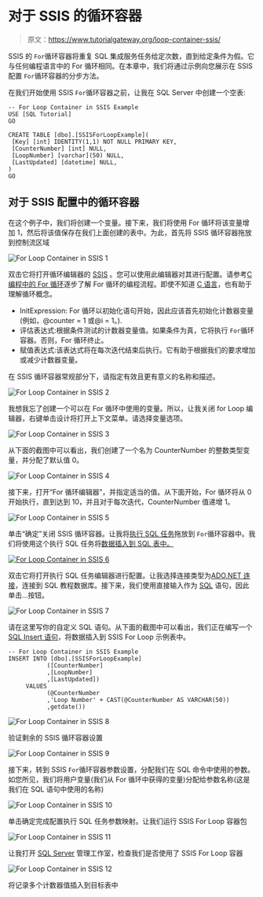 # 对于 SSIS 的循环容器

> 原文：<https://www.tutorialgateway.org/loop-container-ssis/>

SSIS 的 `For`循环容器将重复 SQL 集成服务任务给定次数，直到给定条件为假。它与任何编程语言中的 For 循环相同。在本章中，我们将通过示例向您展示在 SSIS 配置 `For`循环容器的分步方法。

在我们开始使用 SSIS `For`循环容器之前，让我在 SQL Server 中创建一个空表:

```
-- For Loop Container in SSIS Example
USE [SQL Tutorial]
GO

CREATE TABLE [dbo].[SSISForLoopExample](
 [Key] [int] IDENTITY(1,1) NOT NULL PRIMARY KEY,
 [CounterNumber] [int] NULL,
 [LoopNumber] [varchar](50) NULL,
 [LastUpdated] [datetime] NULL,
)
GO
```

## 对于 SSIS 配置中的循环容器

在这个例子中，我们将创建一个变量。接下来，我们将使用 For 循环将该变量增加 1，然后将该值保存在我们上面创建的表中。为此，首先将 SSIS 循环容器拖放到控制流区域

![For Loop Container in SSIS 1](img/44c7e59e3635ec5e4a301a270b64d66d.png)

双击它将打开循环编辑器的 [SSIS](https://www.tutorialgateway.org/ssis/) 。您可以使用此编辑器对其进行配置。请参考[C 编程中的 For 循环](https://www.tutorialgateway.org/for-loop-in-c-programming/)逐步了解 For 循环的编程流程。即使不知道 [C 语言](https://www.tutorialgateway.org/c-programming/)，也有助于理解循环概念。

*   InitExpression: For 循环以初始化语句开始，因此应该首先初始化计数器变量(例如，@counter = 1 或@i = 1。).
*   评估表达式:根据条件测试的计数器变量值。如果条件为真，它将执行 `For`循环容器。否则，For 循环终止。
*   赋值表达式:该表达式将在每次迭代结束后执行。它有助于根据我们的要求增加或减少计数器变量。

在 SSIS 循环容器常规部分下，请指定有效且更有意义的名称和描述。

![For Loop Container in SSIS 2](img/c861e91b9e05a115b3477eb80d9c1b0e.png)

我想我忘了创建一个可以在 For 循环中使用的变量。所以，让我关闭 for Loop 编辑器，右键单击设计将打开上下文菜单。请选择变量选项。

![For Loop Container in SSIS 3](img/51864c249db505d22e2fec7efb8318da.png)

从下面的截图中可以看出，我们创建了一个名为 CounterNumber 的整数类型变量，并分配了默认值 0。

![For Loop Container in SSIS 4](img/0396e96a127b2ef0e1b87ce35c8be1e0.png)

接下来，打开“For 循环编辑器”，并指定适当的值。从下面开始，For 循环将从 0 开始执行，直到达到 10，并且对于每次迭代，CounterNumber 值递增 1。

![For Loop Container in SSIS 5](img/c72c695608c205e0decb57bbfd89da2f.png)

单击“确定”关闭 SSIS 循环容器。让我将[执行 SQL 任务](https://www.tutorialgateway.org/execute-sql-task-in-ssis/)拖放到 `For`循环容器中。我们将使用这个执行 SQL 任务将[数据插入到 SQL 表中。](https://www.tutorialgateway.org/sql-insert-statement/)

[![For Loop Container in SSIS 6](img/eb75ab958be30347d1c51ceed60e8039.png)](https://www.tutorialgateway.org/sql-insert-statement/)

双击它将打开执行 SQL 任务编辑器进行配置。让我选择连接类型为[ADO.NET 连接](https://www.tutorialgateway.org/ado-net-connection-manager-in-ssis/)，连接到 SQL 教程数据库。接下来，我们使用直接输入作为 [SQL](https://www.tutorialgateway.org/sql/) 语句，因此单击…按钮。

![For Loop Container in SSIS 7](img/113100d243769b15ce77d4d22d698001.png)

请在这里写你的自定义 SQL 语句。从下面的截图中可以看出，我们正在编写一个 [SQL Insert 语句](https://www.tutorialgateway.org/sql-insert-statement/)，将数据插入到 SSIS For Loop 示例表中。

```
-- For Loop Container in SSIS Example
INSERT INTO [dbo].[SSISForLoopExample]
           ([CounterNumber]
           ,[LoopNumber]
           ,[LastUpdated])
     VALUES
           (@CounterNumber
           ,'Loop Number' + CAST(@CounterNumber AS VARCHAR(50))
           ,getdate())
```

![For Loop Container in SSIS 8](img/0717434dc550c06e11cfb153e9ab7d31.png)

验证剩余的 SSIS 循环容器设置

![For Loop Container in SSIS 9](img/1f4eda661d3f2d1a6699329047839383.png)

接下来，转到 SSIS `For`循环容器参数设置，分配我们在 SQL 命令中使用的参数。如您所见，我们将用户变量(我们从 For 循环中获得的变量)分配给参数名称(这是我们在 SQL 语句中使用的名称)

![For Loop Container in SSIS 10](img/7f12dcb78f4945ae0c1abb5b4cf71c78.png)

单击确定完成配置执行 SQL 任务参数映射。让我们运行 SSIS For Loop 容器包

![For Loop Container in SSIS 11](img/400dc4195588be2c50ee547ae12d9b48.png)

让我打开 [SQL Server](https://www.tutorialgateway.org/sql/) 管理工作室，检查我们是否使用了 SSIS For Loop 容器

![For Loop Container in SSIS 12](img/30745f909069e4ce963d3867969d1b5b.png)

将记录多个计数器值插入到目标表中